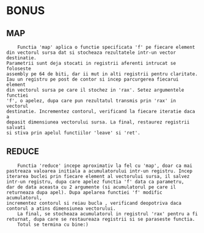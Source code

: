 
# BONUS

  ## MAP
        Functia 'map' aplica o functie specificata 'f' pe fiecare element
    din vectorul sursa dat si stocheaza rezultatele intr-un vector destinatie.
    Parametrii sunt deja stocati in registrii aferenti intrucat se foloseste
    assembly pe 64 de biti, dar ii mut in alti registrii pentru claritate.
    Iau un registru pe post de contor si incep parcurgerea fiecarui element
    din vectorul sursa pe care il stochez in 'rax'. Setez argumentele functiei
    'f', o apelez, dupa care pun rezultatul transmis prin 'rax' in vectorul
    destinatie. Incrementez contorul, verificand la fiecare iteratie daca a
    depasit dimensiunea vectorului sursa. La final, restaurez registrii salvati
    si stiva prin apelul functiilor 'leave' si 'ret'.
    
  ## REDUCE
        Functia 'reduce' incepe aproximativ la fel cu 'map', doar ca mai
    pastreaza valoarea initiala a acumulatorului intr-un registru. Incep
    iterarea buclei prin fiecare element al vectorului sursa, il salvez
    intr-un registru, dupa care apelez functia 'f' data ca parametru,
    dar de data aceasta cu 2 argumente (si acumulatorul pe care il
    returneaza dupa apel). Dupa apelarea functiei 'f' modific acumulatorul,
    incrementez contorul si reiau bucla , verificand deopotriva daca
    contorul a atins dimensiunea vectorului.
        La final, se stocheaza acumulatorul in registrul 'rax' pentru a fi
    returnat, dupa care se restaureaza registrii si se paraseste functia.
        Totul se termina cu bine:)
